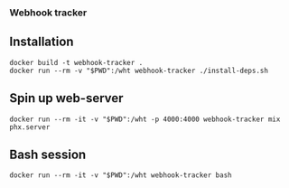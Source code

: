 ### Webhook tracker

## Installation

```
docker build -t webhook-tracker .
docker run --rm -v "$PWD":/wht webhook-tracker ./install-deps.sh
```

## Spin up web-server

```
docker run --rm -it -v "$PWD":/wht -p 4000:4000 webhook-tracker mix phx.server
```

## Bash session

```
docker run --rm -it -v "$PWD":/wht webhook-tracker bash
```
